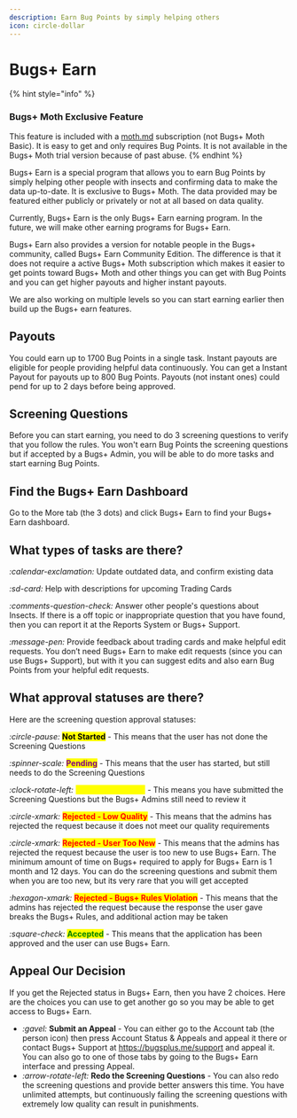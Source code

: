```yaml
---
description: Earn Bug Points by simply helping others
icon: circle-dollar
---
```


# Bugs+ Earn

{% hint style="info" %}
### Bugs+ Moth Exclusive Feature

This feature is included with a [moth.md](../gameplay/moth.md "mention") subscription (not Bugs+ Moth Basic). It is easy to get and only requires Bug Points. It is not available in the Bugs+ Moth trial version because of past abuse.
{% endhint %}

Bugs+ Earn is a special program that allows you to earn Bug Points by simply helping other people with insects and confirming data to make the data up-to-date. It is exclusive to Bugs+ Moth. The data provided may be featured either publicly or privately or not at all based on data quality.

Currently, Bugs+ Earn is the only Bugs+ Earn earning program. In the future, we will make other earning programs for Bugs+ Earn.

Bugs+ Earn also provides a version for notable people in the Bugs+ community, called Bugs+ Earn Community Edition. The difference is that it does not require a active Bugs+ Moth subscription which makes it easier to get points toward Bugs+ Moth and other things you can get with Bug Points and you can get higher payouts and higher instant payouts.

We are also working on multiple levels so you can start earning earlier then build up the Bugs+ earn features.

## Payouts

You could earn up to 1700 Bug Points in a single task. Instant payouts are eligible for people providing helpful data continuously. You can get a Instant Payout for payouts up to 800 Bug Points. Payouts (not instant ones) could pend for up to 2 days before being approved.

## Screening Questions

Before you can start earning, you need to do 3 screening questions to verify that you follow the rules. You won't earn Bug Points the screening questions but if accepted by a Bugs+ Admin, you will be able to do more tasks and start earning Bug Points.

## Find the Bugs+ Earn Dashboard

Go to the More tab (the 3 dots) and click Bugs+ Earn to find your Bugs+ Earn dashboard.

## What types of tasks are there?

<i class="fa-calendar-exclamation">:calendar-exclamation:</i> Update outdated data, and confirm existing data

<i class="fa-sd-card">:sd-card:</i> Help with descriptions for upcoming Trading Cards

<i class="fa-comments-question-check">:comments-question-check:</i> Answer other people's questions about Insects. If there is a off topic or inappropriate question that you have found, then you can report it at the Reports System or Bugs+ Support.

<i class="fa-message-pen">:message-pen:</i> Provide feedback about trading cards and make helpful edit requests. You don’t need Bugs+ Earn to make edit requests (since you can use Bugs+ Support), but with it you can suggest edits and also earn Bug Points from your helpful edit requests.

## What approval statuses are there?

Here are the screening question approval statuses:

<i class="fa-circle-pause">:circle-pause:</i> <mark style="color:$info;">**Not Started**</mark> - This means that the user has not done the Screening Questions

<i class="fa-spinner-scale">:spinner-scale:</i> <mark style="color:purple;">**Pending**</mark> - This means that the user has started, but still needs to do the Screening Questions

<i class="fa-clock-rotate-left">:clock-rotate-left:</i> <mark style="color:yellow;">**Review Requested**</mark> - This means you have submitted the Screening Questions but the Bugs+ Admins still need to review it

<i class="fa-circle-xmark">:circle-xmark:</i> <mark style="color:red;">**Rejected - Low Quality**</mark> - This means that the admins has rejected the request because it does not meet our quality requirements

<i class="fa-circle-xmark">:circle-xmark:</i> <mark style="color:red;">**Rejected - User Too New**</mark> - This means that the admins has rejected the request because the user is too new to use Bugs+ Earn. The minimum amount of time on Bugs+ required to apply for Bugs+ Earn is 1 month and 12 days. You can do the screening questions and submit them when you are too new, but its very rare that you will get accepted

<i class="fa-hexagon-xmark">:hexagon-xmark:</i> <mark style="color:red;">**Rejected - Bugs+ Rules Violation**</mark> - This means that the admins has rejected the request because the response the user gave breaks the Bugs+ Rules, and additional action may be taken

<i class="fa-square-check">:square-check:</i> <mark style="color:green;">**Accepted**</mark> - This means that the application has been approved and the user can use Bugs+ Earn.

## Appeal Our Decision

If you get the Rejected status in Bugs+ Earn, then you have 2 choices. Here are the choices you can use to get another go so you may be able to get access to Bugs+ Earn.

* <i class="fa-gavel">:gavel:</i> **Submit an Appeal** - You can either go to the Account tab (the person icon) then press Account Status & Appeals and appeal it there or contact Bugs+ Support at https://bugsplus.me/support and appeal it. You can also go to one of those tabs by going to the Bugs+ Earn interface and pressing Appeal.
* <i class="fa-arrow-rotate-left">:arrow-rotate-left:</i> **Redo the Screening Questions** - You can also redo the  screening questions and provide better answers this time. You have unlimited attempts, but continuously failing the screening questions with extremely low quality can result in punishments.
